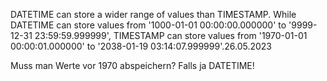 

DATETIME can store a wider range of values than TIMESTAMP. 
While DATETIME can store values from '1000-01-01 00:00:00.000000' to '9999-12-31 23:59:59.999999', 
TIMESTAMP can store values from '1970-01-01 00:00:01.000000' to '2038-01-19 03:14:07.999999'.26.05.2023

Muss man Werte vor 1970 abspeichern? Falls ja DATETIME!


